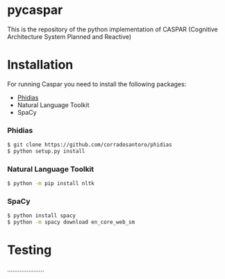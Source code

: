 # pycaspar

This is the repository of the python implementation of CASPAR (Cognitive Architecture System Planned and Reactive)

# Installation

For running Caspar you need to install the following packages:

* [Phidias](https://github.com/corradosantoro/phidias) 
* Natural Language Toolkit
* SpaCy


### Phidias

```sh
$ git clone https://github.com/corradosantoro/phidias
$ python setup.py install
```

### Natural Language Toolkit
```sh
$ python -m pip install nltk
```

### SpaCy

```sh
$ python install spacy
$ python -m spacy download en_core_web_sm
```

# Testing

.....................


